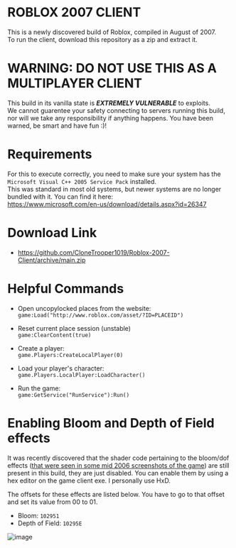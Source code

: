 # ROBLOX 2007 CLIENT #

This is a newly discovered build of Roblox, compiled in August of 2007.<br>
To run the client, download this repository as a zip and extract it.

# WARNING: DO NOT USE THIS AS A MULTIPLAYER CLIENT #

This build in its vanilla state is ***EXTREMELY VULNERABLE*** to exploits.<br>
We cannot guarentee your safety connecting to servers running this build, nor will we take any responsibility if anything happens.
You have been warned, be smart and have fun :)!

# Requirements #

For this to execute correctly, you need to make sure your system has the `Microsoft Visual C++ 2005 Service Pack` installed.<br>
This was standard in most old systems, but newer systems are no longer bundled with it. You can find it here:<br>
https://www.microsoft.com/en-us/download/details.aspx?id=26347

# Download Link #
* https://github.com/CloneTrooper1019/Roblox-2007-Client/archive/main.zip


# Helpful Commands #

* Open uncopylocked places from the website:  
`game:Load("http://www.roblox.com/asset/?ID=PLACEID")`
	
* Reset current place session (unstable)  
`game:ClearContent(true)`

* Create a player:  
`game.Players:CreateLocalPlayer(0)`  

* Load your player's character:  
`game.Players.LocalPlayer:LoadCharacter()`

* Run the game:  
`game:GetService("RunService"):Run()`

# Enabling Bloom and Depth of Field effects #

It was recently discovered that the shader code pertaining to the bloom/dof effects ([that were seen in some mid 2006 screenshots of the game](https://blog.roblox.com/wp-content/uploads/2017/02/Aug20063.png)) are still present in this build, they are just disabled. You can enable them by using a hex editor on the game client exe. I personally use HxD.

The offsets for these effects are listed below. You have to go to that offset and set its value from 00 to 01.
* Bloom: `102951`
* Depth of Field: `10295E`

![image](https://devforum.roblox.com/uploads/default/original/3X/0/8/08be34da6f6892b59f4e26db208ce7822d82bdc9.jpg)
